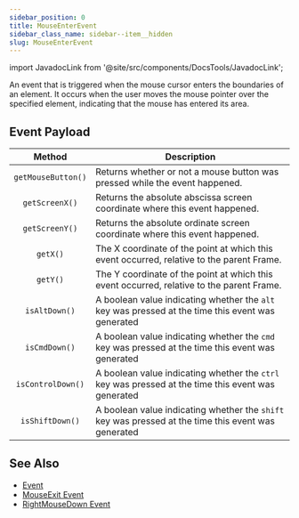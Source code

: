 ```yaml
---
sidebar_position: 0
title: MouseEnterEvent
sidebar_class_name: sidebar--item__hidden
slug: MouseEnterEvent
---
```


import JavadocLink from '@site/src/components/DocsTools/JavadocLink';

<JavadocLink type="foundation" location="org/dwcj/component/event/MouseEnterEvent" top='true' />

An event that is triggered when the mouse cursor enters the boundaries of an element. It occurs when the user moves the mouse pointer over the specified element, indicating that the mouse has entered its area.

## Event Payload

| Method | Description |
|:-:|-|
|`getMouseButton()`|Returns whether or not a mouse button was pressed while the event happened.|
|`getScreenX()`|Returns the absolute abscissa screen coordinate where this event happened.|
|`getScreenY()`|Returns the absolute ordinate screen coordinate where this event happened.|
|`getX()`|The X coordinate of the point at which this event occurred, relative to the parent <JavadocLink type="foundation" location="org/dwcj/component/window/Frame" code='true'>Frame</JavadocLink>.|
|`getY()`|The Y coordinate of the point at which this event occurred, relative to the parent <JavadocLink type="foundation" location="org/dwcj/component/window/Frame" code='true'>Frame</JavadocLink>.|
|`isAltDown()`|A boolean value indicating whether the `alt` key was pressed at the time this event was generated|
|`isCmdDown()`|A boolean value indicating whether the `cmd` key was pressed at the time this event was generated|
|`isControlDown()`|A boolean value indicating whether the `ctrl` key was pressed at the time this event was generated|
|`isShiftDown()`|A boolean value indicating whether the `shift` key was pressed at the time this event was generated|

## See Also

- [Event](./event)
- [MouseExit Event](./MouseExitEvent)
- [RightMouseDown Event](./RightMouseDownEvent)